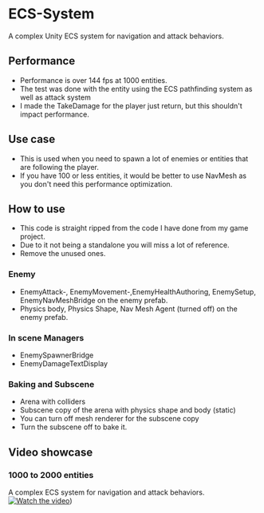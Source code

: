 # ECS-System
A complex Unity ECS system for navigation and attack behaviors.

## Performance
- Performance is over 144 fps at 1000 entities.
- The test was done with the entity using the ECS pathfinding system as well as attack system
- I made the TakeDamage for the player just return, but this shouldn't impact performance.

## Use case
- This is used when you need to spawn a lot of enemies or entities that are following the player.
- If you have 100 or less entities, it would be better to use NavMesh as you don't need this performance optimization.

## How to use
- This code is straight ripped from the code I have done from my game project.
- Due to it not being a standalone you will miss a lot of reference.
- Remove the unused ones.

### Enemy
- EnemyAttack-, EnemyMovement-,EnemyHealthAuthoring, EnemySetup, EnemyNavMeshBridge on the enemy prefab.
- Physics body, Physics Shape, Nav Mesh Agent (turned off) on the enemy prefab.

### In scene Managers
- EnemySpawnerBridge
- EnemyDamageTextDisplay

### Baking and Subscene
- Arena with colliders
- Subscene copy of the arena with physics shape and body (static)
- You can turn off mesh renderer for the subscene copy
- Turn the subscene off to bake it.

## Video showcase 
### 1000 to 2000 entities 
A complex ECS system for navigation and attack behaviors.
[![Watch the video](https://img.youtube.com/vi/sXphc-nu2yM/maxresdefault.jpg)](https://youtu.be/sXphc-nu2yM))
